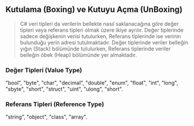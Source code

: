 ## Kutulama (Boxing) ve Kutuyu Açma (UnBoxing) ##

> C# veri tipleri da verilerin bellekte nasıl saklanacağına göre değer tipleri veya referans tipleri olmak üzere ikiye ayrılır. Değer tiplerinde sadece değişkenin verisi tutulurken, Referans tiplerinde ise verinin bulunduğu yerin adresi tutulmaktadır. Değer tiplerinde veriler belleğin yığın (Stack) bölümünde tutulurken, Referans tiplerinde veriler belleğin öbek (Heap) bölümünde yer almaktadır.

### Değer Tipleri (Value Type) ###
"bool", "byte", "char", "decimal", "double", "enum", "float", "int", "long", "sbyte", "short", "struct", "uint", "ulong", "short".

###  Referans Tipleri (Reference Type) ###
"string", "object", "class", "array".
